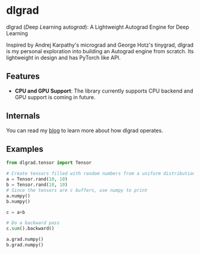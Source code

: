 # dlgrad

dlgrad (*D*eep *L*earning auto*grad*): A Lightweight Autograd Engine for Deep Learning

Inspired by Andrej Karpathy's micrograd and George Hotz's tinygrad, dlgrad is my personal exploration into building an Autograd engine from scratch. Its lightweight in design and has PyTorch like API.

## Features

- **CPU and GPU Support**: The library currently supports CPU backend and GPU support is coming in future.

## Internals

You can read my [blog](https://navneetkanna.github.io/blog/2024/02/22/dlgrad-Behind-the-scenes.html) to learn more about how dlgrad operates.

## Examples

```python
from dlgrad.tensor import Tensor

# Create tensors filled with random numbers from a uniform distribution
a = Tensor.rand(10, 10)
b = Tensor.rand(10, 10)
# Since the tensors are c buffers, use numpy to print
a.numpy()
b.numpy()

c = a+b

# Do a backward pass
c.sum().backward()

a.grad.numpy()
b.grad.numpy()

```

